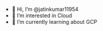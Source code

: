 - 👋 Hi, I’m @jatinkumar11954
- 👀 I’m interested in Cloud
- 🌱 I’m currently learning about GCP


<!---
jatinkumar11954/jatinkumar11954 is a ✨ special ✨ repository because its `README.md` (this file) appears on your GitHub profile.
You can click the Preview link to take a look at your changes.
--->
